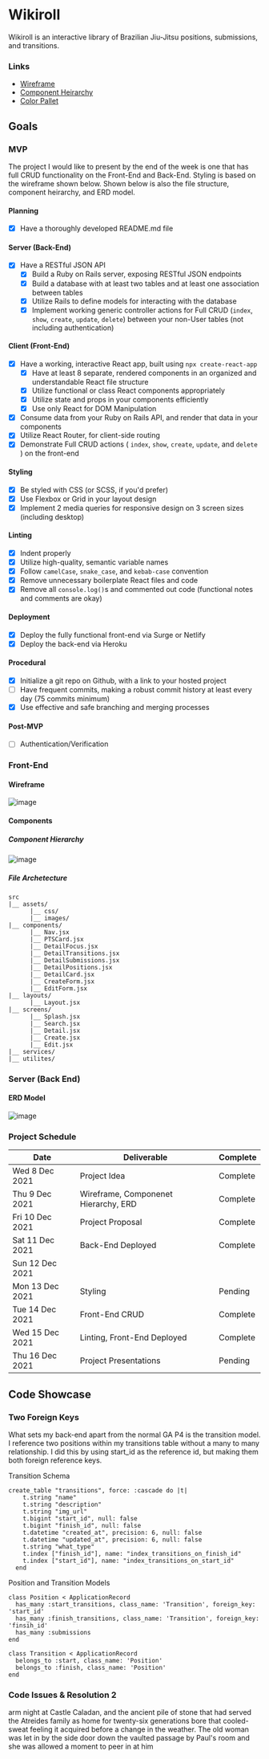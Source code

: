 # Wikiroll
Wikiroll is an interactive library of Brazilian Jiu-Jitsu positions, submissions, and transitions.

### Links

- [Wireframe](https://www.figma.com/file/uhnG8aumV8wWFh7ycGM0k4/Wikiroll?node-id=0%3A1)
- [Component Heirarchy](https://whimsical.com/project-4-ga-KAzUWiUtsS79gX5uvKu3P9)
- [Color Pallet](https://coolors.co/202021-1d1adb-5553df-f4f5f6-ed8383-e51010-463434)

## Goals

### MVP
The project I would like to present by the end of the week is one that has full CRUD functionality on the Front-End and Back-End. Styling is based on the wireframe shown below. Shown below is also the file structure, component heirarchy, and ERD model.

#### Planning
- [x] Have a thoroughly developed README.md file

#### Server (Back-End)
- [x] Have a RESTful JSON API
  - [x] Build a Ruby on Rails server, exposing RESTful JSON endpoints
  - [x] Build a database with at least two tables and at least one association between tables
  - [x] Utilize Rails to define models for interacting with the database
  - [x] Implement working generic controller actions for Full CRUD (`index`, `show`, `create`, `update`, `delete`) between your non-User tables (not including authentication)

#### Client (Front-End)
- [x] Have a working, interactive React app, built using `npx create-react-app`
  - [x] Have at least 8 separate, rendered components in an organized and understandable React file structure
  - [x] Utilize functional or class React components appropriately
  - [x] Utilize state and props in your components efficiently
  - [x] Use only React for DOM Manipulation
- [x] Consume data from your Ruby on Rails API, and render that data in your components
- [x] Utilize React Router, for client-side routing
- [x] Demonstrate Full CRUD actions ( `index`, `show`, `create`, `update`, and `delete` ) on the front-end

#### Styling

- [x] Be styled with CSS (or SCSS, if you'd prefer)
- [x] Use Flexbox or Grid in your layout design
- [x] Implement 2 media queries for responsive design on 3 screen sizes (including desktop)

#### Linting

- [x] Indent properly
- [x] Utilize high-quality, semantic variable names
- [x] Follow `camelCase`, `snake_case`, and `kebab-case` convention
- [x] Remove unnecessary boilerplate React files and code
- [x] Remove all `console.log()`s and commented out code (functional notes and comments are okay)

#### Deployment

- [x] Deploy the fully functional front-end via Surge or Netlify
- [x] Deploy the back-end via Heroku

#### Procedural

- [x] Initialize a git repo on Github, with a link to your hosted project
- [ ] Have frequent commits, making a robust commit history at least every day (75 commits minimum)
- [x] Use effective and safe branching and merging processes

#### Post-MVP

- [ ] Authentication/Verification

### Front-End

#### Wireframe

![image](https://i.imgur.com/jy0Kh6L.png)

#### Components

##### Component Hierarchy

![image](https://user-images.githubusercontent.com/89525025/145649116-64f768c2-04b3-43f5-9dbd-f56e47eaaace.png)

##### File Archetecture

```
src
|__ assets/
      |__ css/
      |__ images/
|__ components/
      |__ Nav.jsx
      |__ PTSCard.jsx
      |__ DetailFocus.jsx
      |__ DetailTransitions.jsx
      |__ DetailSubmissions.jsx
      |__ DetailPositions.jsx
      |__ DetailCard.jsx
      |__ CreateForm.jsx
      |__ EditForm.jsx
|__ layouts/
      |__ Layout.jsx
|__ screens/
      |__ Splash.jsx
      |__ Search.jsx
      |__ Detail.jsx
      |__ Create.jsx
      |__ Edit.jsx
|__ services/
|__ utilites/

```

### Server (Back End)

#### ERD Model

![image](https://i.imgur.com/O88t1hn.png)

### Project Schedule

| Date | Deliverable | Complete |
| ---- | ----------- | -------- |
| Wed 8 Dec 2021 | Project Idea | Complete |
| Thu 9 Dec 2021 | Wireframe, Componenet Hierarchy, ERD  | Complete |
| Fri 10 Dec 2021 | Project Proposal | Complete |
| Sat 11 Dec 2021 | Back-End Deployed | Complete |
| Sun 12 Dec 2021 |  |  |
| Mon 13 Dec 2021 | Styling | Pending |
| Tue 14 Dec 2021 | Front-End CRUD | Complete |
| Wed 15 Dec 2021 | Linting, Front-End Deployed | Complete |
| Thu 16 Dec 2021 | Project Presentations | Pending |

## Code Showcase

### Two Foreign Keys

What sets my back-end apart from the normal GA P4 is the transition model. I reference two positions within my transitions table without a many to many relationship. I did this by using start_id as the reference id, but making them both foreign reference keys.

Transition Schema
```
create_table "transitions", force: :cascade do |t|
    t.string "name"
    t.string "description"
    t.string "img_url"
    t.bigint "start_id", null: false
    t.bigint "finish_id", null: false
    t.datetime "created_at", precision: 6, null: false
    t.datetime "updated_at", precision: 6, null: false
    t.string "what_type"
    t.index ["finish_id"], name: "index_transitions_on_finish_id"
    t.index ["start_id"], name: "index_transitions_on_start_id"
  end
```
Position and Transition Models
```
class Position < ApplicationRecord
  has_many :start_transitions, class_name: 'Transition', foreign_key: 'start_id'
  has_many :finish_transitions, class_name: 'Transition', foreign_key: 'finsih_id'
  has_many :submissions
end

class Transition < ApplicationRecord
  belongs_to :start, class_name: 'Position'
  belongs_to :finish, class_name: 'Position'
end
```

### Code Issues & Resolution 2
arm night at Castle Caladan, and the ancient pile of stone that had served the Atreides family as home for twenty-six generations bore that cooled-sweat feeling it acquired before a change in the weather. The old woman was let in by the side door down the vaulted passage by Paul's room and she was allowed a moment to peer in at him

```

```
